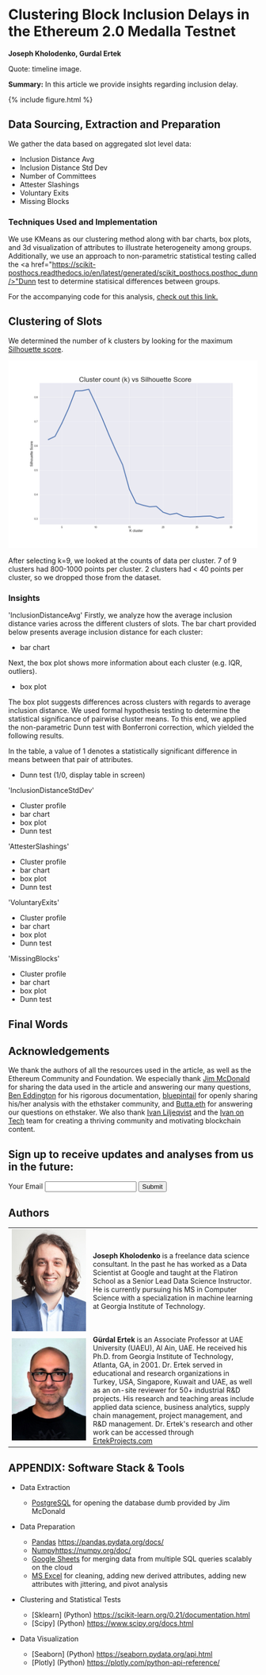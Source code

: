 # Clustering Block Inclusion Delays in the Ethereum 2.0 Medalla Testnet

**Joseph Kholodenko, Gurdal Ertek**

Quote: timeline image.

**Summary:** In this article we provide insights regarding inclusion delay. 

{% include figure.html %}

## Data Sourcing, Extraction and Preparation
We gather the data based on aggregated slot level data:
- Inclusion Distance Avg
- Inclusion Distance Std Dev
- Number of Committees
- Attester Slashings
- Voluntary Exits
- Missing Blocks

### Techniques Used and Implementation

We use KMeans as our clustering method along with bar charts, box plots, and 3d visualization of attributes to illustrate heterogeneity among groups. Additionally, we use an approach to non-parametric statistical testing called the <a href="https://scikit-posthocs.readthedocs.io/en/latest/generated/scikit_posthocs.posthoc_dunn/>"Dunn test</a> to determine statisical differences between groups.

For the accompanying code for this analysis, <a href="https://blockblockdata.github.io/medalla-data-challenge/a003/code/clustering.html">check out this link.</a>

## Clustering of Slots

We determined the number of k clusters by looking for the maximum <a href="https://scikit-learn.org/stable/modules/generated/sklearn.metrics.silhouette_score.html">Silhouette score</a>.

![](images/cluster_scores_per_k.png)

After selecting k=9, we looked at the counts of data per cluster. 7 of 9 clusters had 800-1000 points per cluster. 2 clusters had < 40 points per cluster, so we dropped those from the dataset.

### Insights

'InclusionDistanceAvg'
Firstly, we analyze how the average inclusion distance varies across the different clusters of slots. 
The bar chart provided below presents average inclusion distance for each cluster:
- bar chart

Next, the box plot shows more information about each cluster (e.g. IQR, outliers). 
- box plot

The box plot suggests differences across clusters with regards to average inclusion distance. 
We used formal hypothesis testing to determine the statistical significance of pairwise cluster means.
To this end, we applied the non-parametric Dunn test with Bonferroni correction, which yielded the following results.

In the table, a value of 1 denotes a statistically significant difference in means between that pair of attributes.
- Dunn test (1/0, display table in screen)

'InclusionDistanceStdDev' 
- Cluster profile
- bar chart
- box plot
- Dunn test

'AttesterSlashings'
- Cluster profile
- bar chart
- box plot
- Dunn test

'VoluntaryExits'
- Cluster profile
- bar chart
- box plot
- Dunn test

'MissingBlocks' 
- Cluster profile
- bar chart
- box plot
- Dunn test

## Final Words

## Acknowledgements

We thank the authors of all the resources used in the article, as well as the Ethereum Community and Foundation. We especially thank [Jim McDonald](https://www.linkedin.com/in/jimgmcdonald/) for sharing the data used in the article and answering our many questions, [Ben Eddington](https://www.linkedin.com/in/benedgington/) for his rigorous documentation, [bluepintail](https://github.com/bluepintail) for openly sharing his/her analysis with the ethstaker community, and [Butta.eth](https://twitter.com/Butta_eth) for answering our questions on ethstaker. We also thank [Ivan Liljeqvist](https://www.linkedin.com/in/ivan-liljeqvist-697824198/) and the [Ivan on Tech](https://academy.ivanontech.com/a/27786/pVrJMEtL) team for creating a thriving community and motivating blockchain content. 


## Sign up to receive updates and analyses from us in the future:

<form action="https://formspree.io/f/xleojqvv" method="post">
  <label for="email">Your Email</label>
  <input name="Email" id="email" type="email">
  <button type="submit">Submit</button>
</form>

## Authors

<table>
  <tr>
    <td width=150px><a href="https://www.linkedin.com/in/josephkholodenko/" target="_blank"><img src="images/joseph-kholodenko.png" alt="Joseph Kholodenko"></a></td>
    <td><b>Joseph Kholodenko</b> is a freelance data science consultant. In the past he has worked as a Data Scientist at Google and taught at the Flatiron School as a Senior Lead Data Science Instructor. He is currently pursuing his MS in Computer Science with a specialization in machine learning at Georgia Institute of Technology.
    </td>
  </tr>
  <tr>
    <td width=150px><a href="https://www.linkedin.com/in/gurdalertek/" target="_blank"><img src="images/gurdal-ertek.png" alt="Gurdal Ertek"></a></td>
    <td><b>Gürdal Ertek</b> is an Associate Professor at UAE University (UAEU), Al Ain, UAE. He received his Ph.D. from Georgia Institute of Technology, Atlanta, GA, in 2001. Dr. Ertek served in educational and research organizations in Turkey, USA, Singapore, Kuwait and UAE, as well as an on-site reviewer for 50+ industrial R&D projects. His research and teaching areas include applied data science, business analytics, supply chain management, project management, and R&D management. Dr. Ertek's research and other work can be accessed through <a href="http://ertekprojects.com" target="_blank">ErtekProjects.com</a> </td>
  </tr>
</table>


## APPENDIX: Software Stack & Tools

- Data Extraction
  - [PostgreSQL](https://www.postgresql.org/) for opening the database dumb provided by Jim McDonald

- Data Preparation
  - [Pandas](Python) https://pandas.pydata.org/docs/
  - [Numpy](Python)https://numpy.org/doc/
  - [Google Sheets](https://www.google.com/sheets/about/) for merging data from multiple SQL queries scalably on the cloud
  - [MS Excel](https://www.youtube.com/channel/UCJtUOos_MwJa_Ewii-R3cJA) for cleaning, adding new derived attributes, adding new attributes with jittering, and pivot analysis

- Clustering and Statistical Tests
  - [Sklearn] (Python) https://scikit-learn.org/0.21/documentation.html
  - [Scipy] (Python) https://www.scipy.org/docs.html

- Data Visualization
  - [Seaborn] (Python) https://seaborn.pydata.org/api.html
  - [Plotly] (Python) https://plotly.com/python-api-reference/
